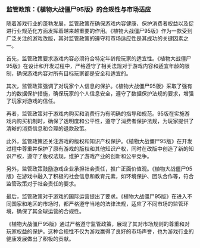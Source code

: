 ### 监管政策：《植物大战僵尸95版》的合规性与市场适应

随着游戏行业的蓬勃发展，监管政策在确保游戏内容健康、保护消费者权益以及促进行业规范化方面发挥着越来越重要的作用。《植物大战僵尸95版》作为一款受到广泛关注的游戏改版，其对监管政策的遵守和市场适应性是其成功的关键因素之一。

首先，监管政策要求游戏内容必须符合特定年龄段玩家的适宜性。《植物大战僵尸95版》在设计和开发过程中，严格遵守了相关法规对于游戏内容和适宜年龄的限制，确保游戏内容对所有目标玩家都是安全和适宜的。

其次，监管政策强调了对玩家个人信息的保护。《植物大战僵尸95版》采取了强有力的数据保护措施，确保玩家的个人信息安全，遵守了数据保护法规的要求，增强了玩家对游戏的信任。

再者，监管政策对于游戏内购买和消费行为有明确的指导和规范。95版在实施游戏内购买机制时，确保了透明度和公平性，遵守了消费者保护法规，为玩家提供了清晰的消费信息和合理的退款政策。

此外，监管政策还关注游戏的版权和知识产权保护。《植物大战僵尸95版》在开发过程中尊重并保护了原有游戏的版权和其他知识产权，同时在改版中创造了新的知识产权，遵守了版权法规，维护了游戏产业的创新和公平竞争。

另外，监管政策鼓励游戏企业承担社会责任，推广正面价值观。《植物大战僵尸95版》在游戏中融入了积极的社会信息和教育元素，如环境保护、团队合作等，符合监管政策对于社会责任的要求。

最后，监管政策对于游戏的国际运营提出了要求。《植物大战僵尸95版》在进入不同国家和地区的市场时，都严格遵守当地的法律法规，适应了不同市场的监管环境，确保了其全球运营的合规性。

《植物大战僵尸95版》通过严格遵守监管政策，展现了其对市场规则的尊重和对玩家权益的保护。这种合规性不仅为游戏赢得了良好的市场声誉，也为游戏行业的健康发展做出了积极的贡献。